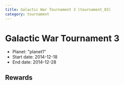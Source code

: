 ```yaml
---
title: Galactic War Tournament 3 (tournament_03)
category: tournament
---
```

# Galactic War Tournament 3

  * Planet: "planet1"
  * Start date: 2014-12-18
  * End date: 2014-12-28

## Rewards

